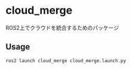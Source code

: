 # cloud_merge
ROS2上でクラウドを統合するためのパッケージ

## Usage
```
ros2 launch cloud_merge cloud_merge.launch.py
```